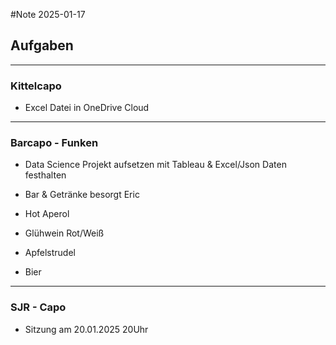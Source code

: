 #Note
2025-01-17

## Aufgaben

***
### Kittelcapo

- Excel Datei in OneDrive Cloud

***
### Barcapo - Funken

- Data Science Projekt aufsetzen mit Tableau & Excel/Json Daten festhalten
- Bar & Getränke besorgt Eric

- Hot Aperol
- Glühwein Rot/Weiß
- Apfelstrudel
- Bier

***
### SJR - Capo

- Sitzung am 20.01.2025 20Uhr
